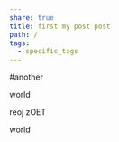 ```yaml
---
share: true
title: first my post post
path: /
tags:
  - specific_tags
---
```



#another



world

reoj zOET

world
